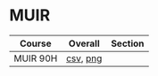 # MUIR

| Course | Overall | Section |
| ------ | ------- | ------- |
| MUIR 90H | [csv](https://github.com/UCSD-Historical-Enrollment-Data/2024Fall/blob/main/overall/MUIR%2090H.csv), [png](https://raw.githubusercontent.com/UCSD-Historical-Enrollment-Data/2024Fall/main/plot_overall/MUIR%2090H.png) |  |
